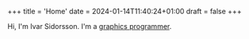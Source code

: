 +++
title = 'Home'
date = 2024-01-14T11:40:24+01:00
draft = false
+++

Hi, I'm Ivar Sidorsson. I'm a [graphics programmer](/Ivar%20Sidorsson%20Resume.pdf).
